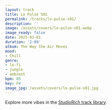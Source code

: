 ```yaml
---
layout: track
title: Lo Pulse S01
permalink: /tracks/lo-pulse-s01/
description: ''
image: /assets/covers/lo-pulse-s01.webp
image_ready: false
date: 2025-01-01
duration: '2:09'
album: The Way the Air Moves
mood:
- Chill
genre:
- lo-fi
- jungle
- ambient
bpm: 85
key: F#
image_jpg: /assets/covers/lo-pulse-s01.jpg
---
```


Explore more vibes in the [StudioRich track library](/tracks/).
